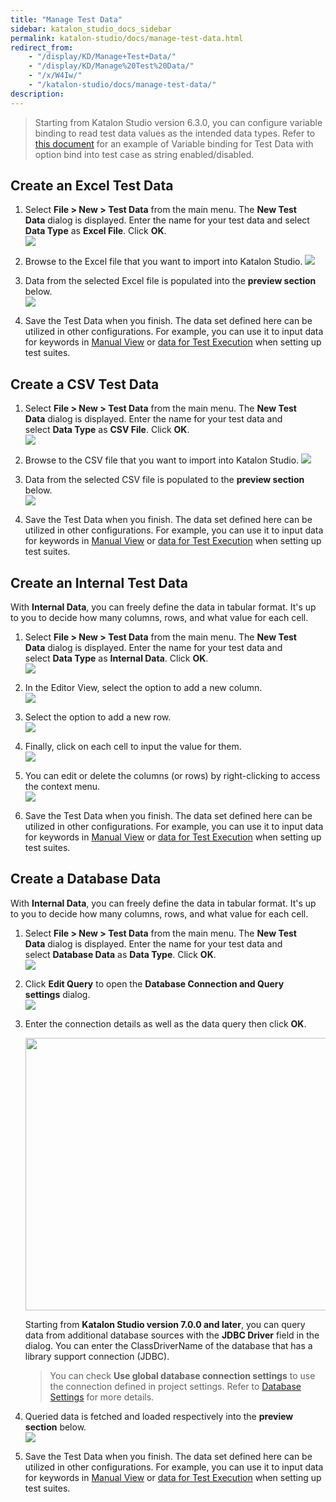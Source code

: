 ```yaml
---
title: "Manage Test Data" 
sidebar: katalon_studio_docs_sidebar
permalink: katalon-studio/docs/manage-test-data.html 
redirect_from:
    - "/display/KD/Manage+Test+Data/"
    - "/display/KD/Manage%20Test%20Data/"
    - "/x/W4Iw/"
    - "/katalon-studio/docs/manage-test-data/"
description: 
---
```

> Starting from Katalon Studio version 6.3.0, you can configure variable binding to read test data values as the intended data types. Refer to [this document](https://docs.katalon.com/katalon-studio/docs/bind-as-string.html) for an example of Variable binding for Test Data with option bind into test case as string enabled/disabled.

Create an Excel Test Data
-------------------------

1.  Select **File > New > Test Data** from the main menu. The **New Test Data** dialog is displayed. Enter the name for your test data and select **Data Type** as **Excel File**. Click **OK**.  
    ![](https://github.com/katalon-studio/docs-images/raw/master/katalon-studio/docs/manage-test-data/image2017-1-24-153A593A35.png)

2.  Browse to the Excel file that you want to import into Katalon Studio.
    ![](https://github.com/katalon-studio/docs-images/raw/master/katalon-studio/docs/manage-test-data/image2017-1-24-163A53A30.png)

3.  Data from the selected Excel file is populated into the **preview section** below.  
    ![](https://github.com/katalon-studio/docs-images/raw/master/katalon-studio/docs/manage-test-data/image2017-1-24-163A173A6.png)

4.  Save the Test Data when you finish. The data set defined here can be utilized in other configurations. For example, you can use it to input data for keywords in [Manual View](/display/KD/Manual+View) or [data for Test Execution](/x/7AAM) when setting up test suites.

Create a CSV Test Data
----------------------

1.  Select **File > New > Test Data** from the main menu. The **New Test Data** dialog is displayed. Enter the name for your test data and select **Data Type** as **CSV File**. Click **OK**.  
    ![](https://github.com/katalon-studio/docs-images/raw/master/katalon-studio/docs/manage-test-data/image2017-1-24-163A233A37.png)

2.  Browse to the CSV file that you want to import into Katalon Studio.
    ![](https://github.com/katalon-studio/docs-images/raw/master/katalon-studio/docs/manage-test-data/image2017-1-24-163A283A34.png)

3.  Data from the selected CSV file is populated to the **preview section** below.  
    ![](https://github.com/katalon-studio/docs-images/raw/master/katalon-studio/docs/manage-test-data/image2017-1-24-163A293A15.png)

4. Save the Test Data when you finish. The data set defined here can be utilized in other configurations. For example, you can use it to input data for keywords in [Manual View](/display/KD/Manual+View) or [data for Test Execution](/x/7AAM) when setting up test suites.

Create an Internal Test Data
----------------------------

With **Internal Data**, you can freely define the data in tabular format. It's up to you to decide how many columns, rows, and what value for each cell.

1.  Select **File > New > Test Data** from the main menu. The **New Test Data** dialog is displayed. Enter the name for your test data and select **Data Type** as **Internal Data**. Click **OK**.  
    ![](https://github.com/katalon-studio/docs-images/raw/master/katalon-studio/docs/manage-test-data/image2017-2-6-103A293A29.png)

2.  In the Editor View, select the option to add a new column.  
    ![](https://github.com/katalon-studio/docs-images/raw/master/katalon-studio/docs/manage-test-data/image2017-2-6-103A373A52.png)

3.  Select the option to add a new row.  
    ![](https://github.com/katalon-studio/docs-images/raw/master/katalon-studio/docs/manage-test-data/image2017-2-6-103A413A42.png)

4.  Finally, click on each cell to input the value for them.  
    ![](https://github.com/katalon-studio/docs-images/raw/master/katalon-studio/docs/manage-test-data/image2017-2-6-103A433A5.png)
      
    
5.  You can edit or delete the columns (or rows) by right-clicking to access the context menu.  
    ![](https://github.com/katalon-studio/docs-images/raw/master/katalon-studio/docs/manage-test-data/image2017-2-6-103A443A41.png)

6. Save the Test Data when you finish. The data set defined here can be utilized in other configurations. For example, you can use it to input data for keywords in [Manual View](/display/KD/Manual+View) or [data for Test Execution](/x/7AAM) when setting up test suites.

Create a Database Data
----------------------

With **Internal Data**, you can freely define the data in tabular format. It's up to you to decide how many columns, rows, and what value for each cell.

1.  Select **File > New > Test Data** from the main menu. The **New Test Data** dialog is displayed. Enter the name for your test data and select **Database Data** as **Data Type**. Click **OK**.  
    ![](https://github.com/katalon-studio/docs-images/raw/master/katalon-studio/docs/manage-test-data/image2017-2-6-103A583A56.png)

2.  Click **Edit Query** to open the **Database Connection and Query settings** dialog.  
    ![](https://github.com/katalon-studio/docs-images/raw/master/katalon-studio/docs/manage-test-data/image2017-2-6-113A63A11.png)

3.  Enter the connection details as well as the data query then click **OK**.  

    <img src="https://github.com/katalon-studio/docs-images/raw/master/katalon-studio/docs/manage-test-data/newui.png" width="796" height="436">

    Starting from **Katalon Studio version 7.0.0 and later**, you can query data from additional database sources with the **JDBC Driver** field in the dialog. You can enter the ClassDriverName of the database that has a library support connection (JDBC).

    > You can check **Use global database connection settings** to use the connection defined in project settings. Refer to [Database Settings](/display/KD/Database+Settings) for more details.

4.  Queried data is fetched and loaded respectively into the **preview section** below.  
    ![](https://github.com/katalon-studio/docs-images/raw/master/katalon-studio/docs/manage-test-data/image2017-2-6-113A193A41.png)

5. Save the Test Data when you finish. The data set defined here can be utilized in other configurations. For example, you can use it to input data for keywords in [Manual View](/display/KD/Manual+View) or [data for Test Execution](/x/7AAM) when setting up test suites.
